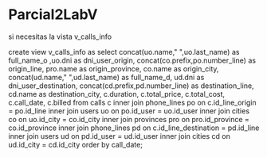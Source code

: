 # Parcial2LabV

si necesitas la vista v_calls_info

create view v_calls_info as select concat(uo.name," ",uo.last_name) as full_name_o ,uo.dni as dni_user_origin, concat(co.prefix,po.number_line) as origin_line, pro.name as origin_province, co.name as origin_city, concat(ud.name," ",ud.last_name) as full_name_d, ud.dni as dni_user_destination, concat(cd.prefix,pd.number_line) as destination_line, cd.name as destination_city, c.duration, c.total_price, c.total_cost, c.call_date, c.billed from calls c inner join phone_lines po on c.id_line_origin = po.id_line inner join users uo on po.id_user = uo.id_user inner join cities co on uo.id_city = co.id_city inner join provinces pro on pro.id_province = co.id_province inner join phone_lines pd on c.id_line_destination = pd.id_line inner join users ud on pd.id_user = ud.id_user inner join cities cd on ud.id_city = cd.id_city order by call_date;
